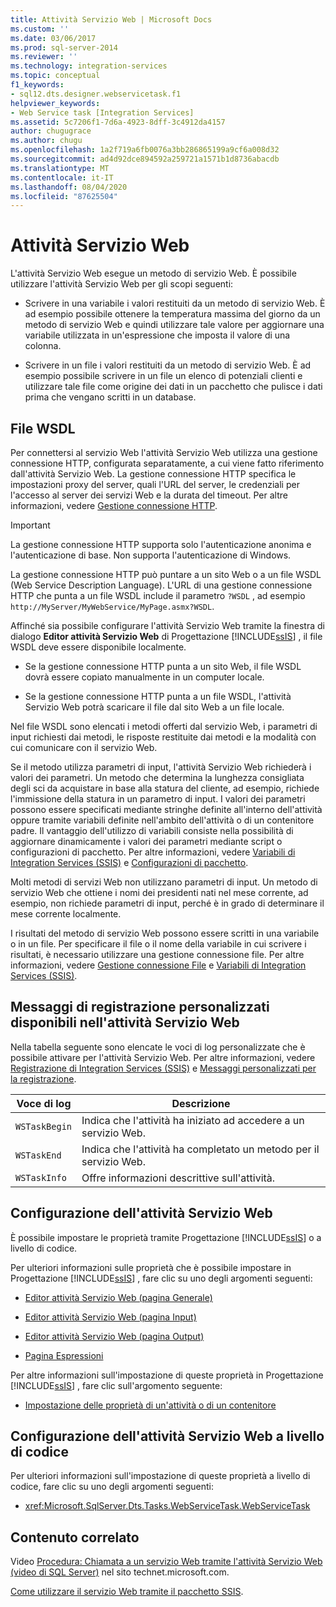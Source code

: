 ```yaml
---
title: Attività Servizio Web | Microsoft Docs
ms.custom: ''
ms.date: 03/06/2017
ms.prod: sql-server-2014
ms.reviewer: ''
ms.technology: integration-services
ms.topic: conceptual
f1_keywords:
- sql12.dts.designer.webservicetask.f1
helpviewer_keywords:
- Web Service task [Integration Services]
ms.assetid: 5c7206f1-7d6a-4923-8dff-3c4912da4157
author: chugugrace
ms.author: chugu
ms.openlocfilehash: 1a2f719a6fb0076a3bb286865199a9cf6a008d32
ms.sourcegitcommit: ad4d92dce894592a259721a1571b1d8736abacdb
ms.translationtype: MT
ms.contentlocale: it-IT
ms.lasthandoff: 08/04/2020
ms.locfileid: "87625504"
---
```

# <a name="web-service-task"></a>Attività Servizio Web
  L'attività Servizio Web esegue un metodo di servizio Web. È possibile utilizzare l'attività Servizio Web per gli scopi seguenti:  
  
-   Scrivere in una variabile i valori restituiti da un metodo di servizio Web. È ad esempio possibile ottenere la temperatura massima del giorno da un metodo di servizio Web e quindi utilizzare tale valore per aggiornare una variabile utilizzata in un'espressione che imposta il valore di una colonna.  
  
-   Scrivere in un file i valori restituiti da un metodo di servizio Web. È ad esempio possibile scrivere in un file un elenco di potenziali clienti e utilizzare tale file come origine dei dati in un pacchetto che pulisce i dati prima che vengano scritti in un database.  
  
## <a name="wsdl-file"></a>File WSDL  
 Per connettersi al servizio Web l'attività Servizio Web utilizza una gestione connessione HTTP, configurata separatamente, a cui viene fatto riferimento dall'attività Servizio Web. La gestione connessione HTTP specifica le impostazioni proxy del server, quali l'URL del server, le credenziali per l'accesso al server dei servizi Web e la durata del timeout. Per altre informazioni, vedere [Gestione connessione HTTP](../connection-manager/http-connection-manager.md).  
  
> [!IMPORTANT]  
>  La gestione connessione HTTP supporta solo l'autenticazione anonima e l'autenticazione di base. Non supporta l'autenticazione di Windows.  
  
 La gestione connessione HTTP può puntare a un sito Web o a un file WSDL (Web Service Description Language). L'URL di una gestione connessione HTTP che punta a un file WSDL include il parametro `?WSDL` , ad esempio `http://MyServer/MyWebService/MyPage.asmx?WSDL`.  
  
 Affinché sia possibile configurare l'attività Servizio Web tramite la finestra di dialogo **Editor attività Servizio Web** di Progettazione [!INCLUDE[ssIS](../../includes/ssis-md.md)] , il file WSDL deve essere disponibile localmente.  
  
-   Se la gestione connessione HTTP punta a un sito Web, il file WSDL dovrà essere copiato manualmente in un computer locale.  
  
-   Se la gestione connessione HTTP punta a un file WSDL, l'attività Servizio Web potrà scaricare il file dal sito Web a un file locale.  
  
 Nel file WSDL sono elencati i metodi offerti dal servizio Web, i parametri di input richiesti dai metodi, le risposte restituite dai metodi e la modalità con cui comunicare con il servizio Web.  
  
 Se il metodo utilizza parametri di input, l'attività Servizio Web richiederà i valori dei parametri. Un metodo che determina la lunghezza consigliata degli sci da acquistare in base alla statura del cliente, ad esempio, richiede l'immissione della statura in un parametro di input. I valori dei parametri possono essere specificati mediante stringhe definite all'interno dell'attività oppure tramite variabili definite nell'ambito dell'attività o di un contenitore padre. Il vantaggio dell'utilizzo di variabili consiste nella possibilità di aggiornare dinamicamente i valori dei parametri mediante script o configurazioni di pacchetto. Per altre informazioni, vedere [Variabili di Integration Services &#40;SSIS&#41;](../integration-services-ssis-variables.md) e [Configurazioni di pacchetto](../package-configurations.md).  
  
 Molti metodi di servizi Web non utilizzano parametri di input. Un metodo di servizio Web che ottiene i nomi dei presidenti nati nel mese corrente, ad esempio, non richiede parametri di input, perché è in grado di determinare il mese corrente localmente.  
  
 I risultati del metodo di servizio Web possono essere scritti in una variabile o in un file. Per specificare il file o il nome della variabile in cui scrivere i risultati, è necessario utilizzare una gestione connessione file. Per altre informazioni, vedere [Gestione connessione File](../connection-manager/file-connection-manager.md) e [Variabili di Integration Services &#40;SSIS&#41;](../integration-services-ssis-variables.md).  
  
## <a name="custom-logging-messages-available-on-the-web-service-task"></a>Messaggi di registrazione personalizzati disponibili nell'attività Servizio Web  
 Nella tabella seguente sono elencate le voci di log personalizzate che è possibile attivare per l'attività Servizio Web. Per altre informazioni, vedere [Registrazione di Integration Services &#40;SSIS&#41;](../performance/integration-services-ssis-logging.md) e [Messaggi personalizzati per la registrazione](../custom-messages-for-logging.md).  
  
|Voce di log|Descrizione|  
|---------------|-----------------|  
|`WSTaskBegin`|Indica che l'attività ha iniziato ad accedere a un servizio Web.|  
|`WSTaskEnd`|Indica che l'attività ha completato un metodo per il servizio Web.|  
|`WSTaskInfo`|Offre informazioni descrittive sull'attività.|  
  
## <a name="configuration-of-the-web-service-task"></a>Configurazione dell'attività Servizio Web  
 È possibile impostare le proprietà tramite Progettazione [!INCLUDE[ssIS](../../includes/ssis-md.md)] o a livello di codice.  
  
 Per ulteriori informazioni sulle proprietà che è possibile impostare in Progettazione [!INCLUDE[ssIS](../../includes/ssis-md.md)] , fare clic su uno degli argomenti seguenti:  
  
-   [Editor attività Servizio Web &#40;pagina Generale&#41;](../general-page-of-integration-services-designers-options.md)  
  
-   [Editor attività Servizio Web &#40;pagina Input&#41;](../web-service-task-editor-input-page.md)  
  
-   [Editor attività Servizio Web &#40;pagina Output&#41;](../web-service-task-editor-output-page.md)  
  
-   [Pagina Espressioni](../expressions/expressions-page.md)  
  
 Per altre informazioni sull'impostazione di queste proprietà in Progettazione [!INCLUDE[ssIS](../../includes/ssis-md.md)] , fare clic sull'argomento seguente:  
  
-   [Impostazione delle proprietà di un'attività o di un contenitore](../set-the-properties-of-a-task-or-container.md)  
  
## <a name="programmatic-configuration-of-the-web-service-task"></a>Configurazione dell'attività Servizio Web a livello di codice  
 Per ulteriori informazioni sull'impostazione di queste proprietà a livello di codice, fare clic su uno degli argomenti seguenti:  
  
-   <xref:Microsoft.SqlServer.Dts.Tasks.WebServiceTask.WebServiceTask>  
  
## <a name="related-content"></a>Contenuto correlato  
 Video [Procedura: Chiamata a un servizio Web tramite l'attività Servizio Web (video di SQL Server)](https://go.microsoft.com/fwlink/?LinkId=259642) nel sito technet.microsoft.com.  
  
 [Come utilizzare il servizio Web tramite il pacchetto SSIS](https://www.c-sharpcorner.com/article/how-to-consume-web-service-through-ssis-package/).  
  
  
